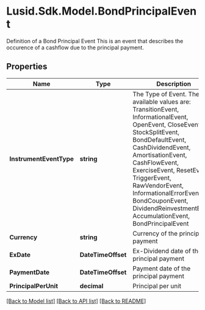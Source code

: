 # Lusid.Sdk.Model.BondPrincipalEvent
Definition of a Bond Principal Event  This is an event that describes the occurence of a cashflow due to the principal payment.

## Properties

Name | Type | Description | Notes
------------ | ------------- | ------------- | -------------
**InstrumentEventType** | **string** | The Type of Event. The available values are: TransitionEvent, InformationalEvent, OpenEvent, CloseEvent, StockSplitEvent, BondDefaultEvent, CashDividendEvent, AmortisationEvent, CashFlowEvent, ExerciseEvent, ResetEvent, TriggerEvent, RawVendorEvent, InformationalErrorEvent, BondCouponEvent, DividendReinvestmentEvent, AccumulationEvent, BondPrincipalEvent | 
**Currency** | **string** | Currency of the principal payment | 
**ExDate** | **DateTimeOffset** | Ex-Dividend date of the principal payment | 
**PaymentDate** | **DateTimeOffset** | Payment date of the principal payment | 
**PrincipalPerUnit** | **decimal** | Principal per unit | 

[[Back to Model list]](../README.md#documentation-for-models) [[Back to API list]](../README.md#documentation-for-api-endpoints) [[Back to README]](../README.md)

